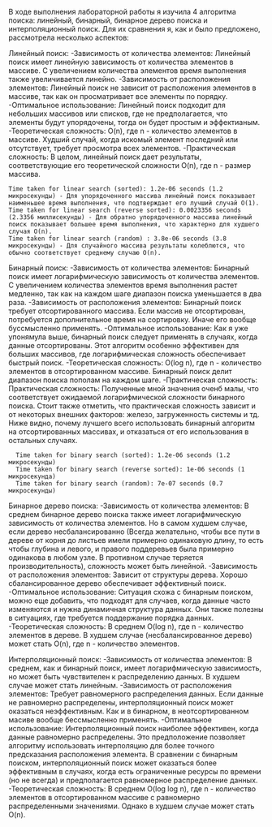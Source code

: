В ходе выполнения лабораторной работы я изучила 4 алгоритма поиска: линейный, бинарный, бинарное дерево поиска и интерполяционный поиск.
Для их сравнения я, как и было предложено, рассмотрела несколько аспектов:
  
  Линейный поиск:
  -Зависимость от количества элементов: Линейный поиск имеет линейную зависимость от количества элементов в массиве. С увеличением количества элементов время выполнения также увеличивается линейно.
  -Зависимость от расположения элементов: Линейный поиск не зависит от расположения элементов в массиве, так как он просматривает все элементы по порядку.
  -Оптимальное использование: Линейный поиск подходит для небольших массивов или списков, где не предполагается, что элементы будут упорядочены, тогда он будет простым и эффектианым. 
  -Теоретическая сложность: O(n), где n - количество элементов в массиве. Худший случай, когда искомый элемент последний или отсутствует, требует просмотра всех элементов.
  -Практическая сложность: В целом, линейный поиск дает результаты, соответствующие его теоретической сложности O(n), где n - размер массива.

    Time taken for linear search (sorted): 1.2e-06 seconds (1.2 микросекунды) - Для упорядоченного массива линейный поиск показывает наименьшее время выполнения, что подтверждает его лучший случай O(1).
    Time taken for linear search (reverse sorted): 0.0023356 seconds (2.3356 миллисекунды) - Для обратно упорядоченного массива линейный поиск показывает большее время выполнения, что характерно для худшего случая O(n).
    Time taken for linear search (random) : 3.8e-06 seconds (3.8 микросекунды) - Для случайного массива результаты колеблются, что обычно соответствует среднему случаю O(n).

  Бинарный поиск:
  -Зависимость от количества элементов: Бинарный поиск имеет логарифмическую зависимость от количества элементов. С увеличением количества элементов время выполнения растет медленно, так как на каждом шаге диапазон поиска уменьшается в два раза.
  -Зависимость от расположения элементов: Бинарный поиск требует отсортированного массива. Если массив не отсортирован, потребуется дополнительное время на сортировку. Иначе его вообще буссмысленно применять.
  -Оптимальное использование: Как я уже упонямула выше, бинарный поиск следует применять в случаях, когда данные отсортированы. Этот алгоритм особенно эффективен для больших массивов, где логарифмическая сложность обеспечивает быстрый поиск.
  -Теоретическая сложность: O(log n), где n - количество элементов в отсортированном массиве. Бинарный поиск делит диапазон поиска пополам на каждом шаге.
  -Практическая сложность:
  Практическая сложность: Полученные мной значения оченб малы, что соответствует ожидаемой логарифмической сложности бинарного поиска. Стоит также отметить, что практическая сложность зависит и от некоторых внешних факторов: железо, загруженность системы и тд. Ниже видно, почему лучшего всего использовать бинарный алгоритм на отсортированных массивах, и отказаться от его использования в остальных случаях.

      Time taken for binary search (sorted): 1.2e-06 seconds (1.2 микросекунды)
      Time taken for binary search (reverse sorted): 1e-06 seconds (1 микросекунда)
      Time taken for binary search (random): 7e-07 seconds (0.7 микросекунды)
        
  Бинарное дерево поиска:
  -Зависимость от количества элементов: В среднем бинарное дерево поиска также имеет логарифмическую зависимость от количества элементов. Но в самом худшем случае, если дерево несбалансированно (Всегда желательно, чтобы все пути в дереве от корня до листьев имели примерно одинаковую длину, то есть чтобы глубина и левого, и правого поддеревьев была примерно одинакова в любом узле. В противном случае теряется производительность), сложность может быть линейной.
  -Зависимость от расположения элементов: Зависит от структуры дерева. Хорошо сбалансированное дерево обеспечивает эффективный поиск.
  -Оптимальное использование: Ситуация схожа с бинарным поиском, можно еще добавить, что подходят для случаев, когда данные часто изменяются и нужна динамичная структура данных. Они также полезны в ситуациях, где требуется поддержание порядка данных.
  -Теоретическая сложность: В среднем O(log n), где n - количество элементов в дереве. В худшем случае (несбалансированное дерево) может стать O(n), где n - количество элементов.
  
  Интерполяционный поиск:
  -Зависимость от количества элементов: В среднем, как и бинарный поиск, имеет логарифмическую зависимость, но может быть чувствителен к распределению данных. В худшем случае может стать линейным.
  -Зависимость от расположения элементов: Требует равномерного распределения данных. Если данные не равномерно распределены, интерполяционный поиск может оказаться неэффективным. Как и в бинарном, в неотсортированном масиве вообще бессмысленно применять. 
  -Оптимальное использование: Интерполяционный поиск наиболее эффективен, когда данные равномерно распределены. Это предположение позволяет алгоритму использовать интерполяцию для более точного предсказания расположения элемента. В сравнении с бинарным поиском, интерполяционный поиск может оказаться более эффективным в случаях, когда есть ограниченные ресурсы по времени (но не всегда) и предполагается равномерное распределение данных. 
  -Теоретическая сложность: В среднем O(log log n), где n - количество элементов в отсортированном массиве с равномерно распределенными значениями. Однако в худшем случае может стать O(n).
